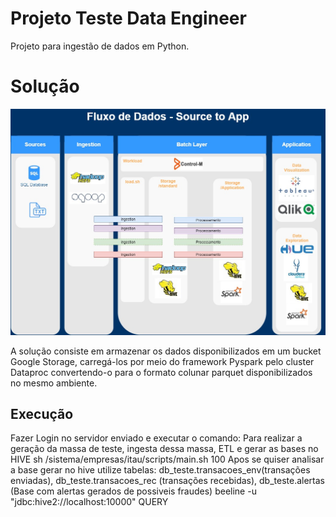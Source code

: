 

# Projeto Teste Data Engineer

Projeto para ingestão de dados em Python.


# Solução

![alt text](https://github.com/hermes-augusto/Data_engineer_test/blob/main/_exp.jpeg)

A solução consiste em armazenar os dados disponibilizados  em um bucket  Google Storage, carregá-los por meio do framework Pyspark pelo cluster Dataproc convertendo-o para o formato colunar parquet disponibilizados no mesmo ambiente. 

## Execução

Fazer Login no servidor enviado e executar o comando:
Para realizar a geração da massa de teste, ingesta dessa massa, ETL e gerar as bases  no HIVE
sh /sistema/empresas/itau/scripts/main.sh 100
Apos se quiser analisar a base gerar no hive utilize tabelas: db_teste.transacoes_env(transações enviadas), db_teste.transacoes_rec (transações recebidas), db_teste.alertas (Base com alertas gerados de possiveis fraudes) 
 beeline -u "jdbc:hive2://localhost:10000" 
 QUERY
>```<seu códigto aqui
```
